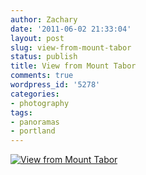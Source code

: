 ```yaml
---
author: Zachary 
date: '2011-06-02 21:33:04'
layout: post
slug: view-from-mount-tabor
status: publish
title: View from Mount Tabor
comments: true
wordpress_id: '5278'
categories:
- photography
tags:
- panoramas
- portland
---
```


[![View from Mount Tabor](http://farm6.static.flickr.com/5264/5791807543_86708d9582_b.jpg)](http://www.flickr.com/photos/zacharyz/5791807543/)
